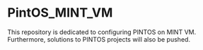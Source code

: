 # PintOS_MINT_VM
This repository is dedicated to configuring PINTOS on MINT VM. Furthermore, solutions to PINTOS projects will also be pushed. 
